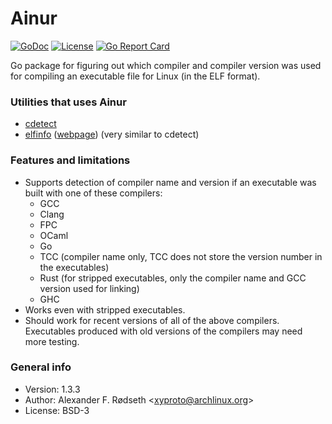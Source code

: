 # Ainur

[![GoDoc](https://godoc.org/github.com/xyproto/ainur?status.svg)](http://godoc.org/github.com/xyproto/ainur) [![License](http://img.shields.io/badge/license-BSD-green.svg?style=flat)](https://raw.githubusercontent.com/xyproto/ainur/master/LICENSE) [![Go Report Card](https://goreportcard.com/badge/github.com/xyproto/ainur)](https://goreportcard.com/report/github.com/xyproto/ainur)

Go package for figuring out which compiler and compiler version was used for compiling an executable file for Linux (in the ELF format).

### Utilities that uses Ainur

* [cdetect](https://github.com/xyproto/cdetect) 
* [elfinfo](https://github.com/xyproto/elfinfo) ([webpage](https://elfinfo.roboticoverlords.org)) (very similar to cdetect)

### Features and limitations

* Supports detection of compiler name and version if an executable was built with one of these compilers:
  * GCC
  * Clang
  * FPC
  * OCaml
  * Go
  * TCC (compiler name only, TCC does not store the version number in the executables)
  * Rust (for stripped executables, only the compiler name and GCC version used for linking)
  * GHC
* Works even with stripped executables.
* Should work for recent versions of all of the above compilers. Executables produced with old versions of the compilers may need more testing.

### General info

* Version: 1.3.3
* Author: Alexander F. Rødseth &lt;xyproto@archlinux.org&gt;
* License: BSD-3
